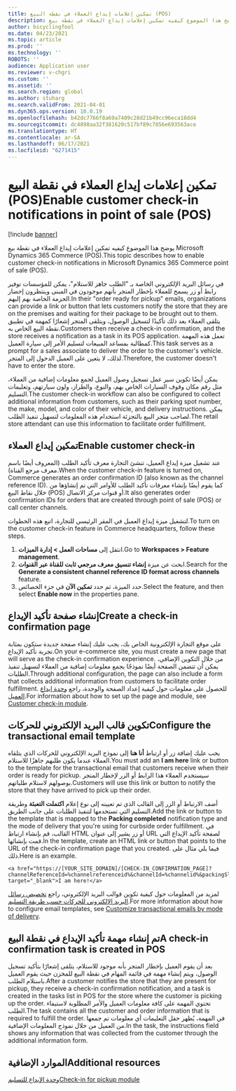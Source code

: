 ```yaml
---
title: تمكين إعلامات إيداع العملاء في نقطة البيع (POS)
description: يوضح هذا الموضوع كيفيه تمكين إعلامات إيداع العملاء في نقطة بيع Microsoft Dynamics 365 Commerce (POS).
author: bicyclingfool
ms.date: 04/23/2021
ms.topic: article
ms.prod: ''
ms.technology: ''
ROBOTS: ''
audience: Application user
ms.reviewer: v-chgri
ms.custom: ''
ms.assetid: ''
ms.search.region: global
ms.author: stuharg
ms.search.validFrom: 2021-04-01
ms.dyn365.ops.version: 10.0.19
ms.openlocfilehash: b42dc7766f8a69a7409c28d21b49cc96eca18dd4
ms.sourcegitcommit: dc4898aa32f381620c517bf89c7856e693563ace
ms.translationtype: HT
ms.contentlocale: ar-SA
ms.lasthandoff: 06/17/2021
ms.locfileid: "6271415"
---
```

# <a name="enable-customer-check-in-notifications-in-point-of-sale-pos"></a><span data-ttu-id="a96c5-103">تمكين إعلامات إيداع العملاء في نقطة البيع (POS)</span><span class="sxs-lookup"><span data-stu-id="a96c5-103">Enable customer check-in notifications in point of sale (POS)</span></span>

[!include [banner](includes/banner.md)]

<span data-ttu-id="a96c5-104">يوضح هذا الموضوع كيفيه تمكين إعلامات إيداع العملاء في نقطة بيع Microsoft Dynamics 365 Commerce (POS).</span><span class="sxs-lookup"><span data-stu-id="a96c5-104">This topic describes how to enable customer check-in notifications in Microsoft Dynamics 365 Commerce point of sale (POS).</span></span>

<span data-ttu-id="a96c5-105">في رسائل البريد الإلكتروني الخاصة بـ "الطلب جاهز للاستلام"، يمكن للمؤسسات توفير رابط أو زر يسمح للعملاء بإخطار المتجر بأنهم موجودون في المبنى وينتظرون إحضار الحزمة الخاصة بهم إليهم.</span><span class="sxs-lookup"><span data-stu-id="a96c5-105">In their "order ready for pickup" emails, organizations can provide a link or button that lets customers notify the store that they are on the premises and waiting for their package to be brought out to them.</span></span> <span data-ttu-id="a96c5-106">يتلقى العملاء بعد ذلك تأكيدًا لتسجيل الوصول، ويتلقى المتجر إشعارًا كمهمة في تطبيق نقطة البيع الخاص به.</span><span class="sxs-lookup"><span data-stu-id="a96c5-106">Customers then receive a check-in confirmation, and the store receives a notification as a task in its POS application.</span></span> <span data-ttu-id="a96c5-107">تعمل هذه المهمة كمطالبة بمساعد المبيعات لتسليم الأمر إلى سيارة العميل.</span><span class="sxs-lookup"><span data-stu-id="a96c5-107">This task serves as a prompt for a sales associate to deliver the order to the customer's vehicle.</span></span> <span data-ttu-id="a96c5-108">لذلك، لا يتعين على العميل الدخول إلى المتجر.</span><span class="sxs-lookup"><span data-stu-id="a96c5-108">Therefore, the customer doesn't have to enter the store.</span></span>

<span data-ttu-id="a96c5-109">يمكن أيضًا تكوين سير عمل تسجيل وصول العميل لجمع معلومات إضافية من العملاء، مثل رقم مكان وقوف السيارات الخاص بهم، والنوع، والطراز، ولون سيارتهم، وتعليمات التسليم.</span><span class="sxs-lookup"><span data-stu-id="a96c5-109">The customer check-in workflow can also be configured to collect additional information from customers, such as their parking spot number, the make, model, and color of their vehicle, and delivery instructions.</span></span> <span data-ttu-id="a96c5-110">يمكن لصاحب متجر البيع بالتجزئة استخدام هذه المعلومات لتسهيل تنفيذ الطلب.</span><span class="sxs-lookup"><span data-stu-id="a96c5-110">The retail store attendant can use this information to facilitate order fulfillment.</span></span>

## <a name="enable-customer-check-in"></a><span data-ttu-id="a96c5-111">تمكين إيداع العملاء</span><span class="sxs-lookup"><span data-stu-id="a96c5-111">Enable customer check-in</span></span>

<span data-ttu-id="a96c5-112">عند تشغيل ميزة إيداع العميل، تنشئ التجارة معرف تأكيد الطلب (المعروف أيضًا باسم معرف مرجع القناة).</span><span class="sxs-lookup"><span data-stu-id="a96c5-112">When the customer check-in feature is turned on, Commerce generates an order confirmation ID (also known as the channel reference ID).</span></span> <span data-ttu-id="a96c5-113">كما يقوم أيضًا بإنشاء معرفات تأكيد الطلب للأوامر التي تم إنشاؤها من خلال نقاط البيع (POS) أو قنوات مركز الاتصال.</span><span class="sxs-lookup"><span data-stu-id="a96c5-113">It also generates order confirmation IDs for orders that are created through point of sale (POS) or call center channels.</span></span> 

<span data-ttu-id="a96c5-114">لتشغيل ميزة إيداع العميل في المقر الرئيسي للتجارة، اتبع هذه الخطوات.</span><span class="sxs-lookup"><span data-stu-id="a96c5-114">To turn on the customer check-in feature in Commerce headquarters, follow these steps.</span></span>

1. <span data-ttu-id="a96c5-115">انتقل إلى **مساحات العمل \> إدارة الميزات**.</span><span class="sxs-lookup"><span data-stu-id="a96c5-115">Go to **Workspaces \> Feature management**.</span></span>
2. <span data-ttu-id="a96c5-116">ابحث عن ميزة **إنشاء تنسيق معرف مرجعي ثابت للقناة عبر القنوات**.</span><span class="sxs-lookup"><span data-stu-id="a96c5-116">Search for the **Generate a consistent channel reference ID format across channels** feature.</span></span> 
3. <span data-ttu-id="a96c5-117">حدد الميزة، ثم حدد **تمكين الآن** في جزء الخصائص.</span><span class="sxs-lookup"><span data-stu-id="a96c5-117">Select the feature, and then select **Enable now** in the properties pane.</span></span> 

## <a name="create-a-check-in-confirmation-page"></a><span data-ttu-id="a96c5-118">إنشاء صفحة تأكيد الإيداع</span><span class="sxs-lookup"><span data-stu-id="a96c5-118">Create a check-in confirmation page</span></span>

<span data-ttu-id="a96c5-119">على موقع التجارة الإلكترونية الخاص بك، يجب عليك إنشاء صفحة جديدة ستكون بمثابة تجربة تأكيد الإيداع.</span><span class="sxs-lookup"><span data-stu-id="a96c5-119">On your e-commerce site, you must create a new page that will serve as the check-in confirmation experience.</span></span> <span data-ttu-id="a96c5-120">من خلال التكوين الإضافي، يمكن أن تتضمن الصفحة أيضًا نموذجًا يجمع معلومات إضافية من العملاء لتسهيل تنفيذ الطلبات.</span><span class="sxs-lookup"><span data-stu-id="a96c5-120">Through additional configuration, the page can also include a form that collects additional information from customers to facilitate order fulfillment.</span></span> <span data-ttu-id="a96c5-121">للحصول على معلومات حول كيفية إعداد الصفحة والوحدة، راجع [وحدة إيداع العميل](check-in-pickup-module.md).</span><span class="sxs-lookup"><span data-stu-id="a96c5-121">For information about how to set up the page and module, see [Customer check-in module](check-in-pickup-module.md).</span></span>

## <a name="configure-the-transactional-email-template"></a><span data-ttu-id="a96c5-122">تكوين قالب البريد الإلكتروني للحركات</span><span class="sxs-lookup"><span data-stu-id="a96c5-122">Configure the transactional email template</span></span>

<span data-ttu-id="a96c5-123">يجب عليك إضافة زر أو ارتباط **أنا هنا** إلى نموذج البريد الإلكتروني للحركات الذي يتلقاه العملاء عندما يكون طلبهم جاهزًا للاستلام.</span><span class="sxs-lookup"><span data-stu-id="a96c5-123">You must add an **I am here** link or button to the template for the transactional email that customers receive when their order is ready for pickup.</span></span> <span data-ttu-id="a96c5-124">سيستخدم العملاء هذا الرابط أو الزر لإخطار المتجر بوصولهم لاستلام طلباتهم.</span><span class="sxs-lookup"><span data-stu-id="a96c5-124">Customers will use this link or button to notify the store that they have arrived to pick up their order.</span></span> 

<span data-ttu-id="a96c5-125">أضف الارتباط أو الزر إلى القالب الذي تم تعيينه إلى نوع إعلام **اكتملت التعبئة** وطريقة التسليم التي تستخدمها لتنفيذ الطلبات على جانب الطريق.</span><span class="sxs-lookup"><span data-stu-id="a96c5-125">Add the link or button to the template that is mapped to the **Packing completed** notification type and the mode of delivery that you're using for curbside order fulfillment.</span></span> <span data-ttu-id="a96c5-126">في القالب، قم بإنشاء ارتباط HTML أو زر يشير إلى عنوان URL لصفحة تأكيد الإيداع التي قمت بإنشائها.</span><span class="sxs-lookup"><span data-stu-id="a96c5-126">In the template, create an HTML link or button that points to the URL of the check-in confirmation page that you created.</span></span> <span data-ttu-id="a96c5-127">فيما يلي مثال على ذلك.</span><span class="sxs-lookup"><span data-stu-id="a96c5-127">Here is an example.</span></span>

```
<a href="https://[YOUR_SITE_DOMAIN]/[CHECK-IN_CONFIRMATION_PAGE]?channelReferenceId=%channelreferenceid%&channelId=%channelid%&packingSlipId=%packingslipid%" target="_blank">I am here!</a>
```
<span data-ttu-id="a96c5-128">لمزيد من المعلومات حول كيفية تكوين قوالب البريد الإلكتروني، راجع [تخصيص رسائل البريد الإلكتروني للحركات حسب طريقة التسليم](customize-email-delivery-mode.md).</span><span class="sxs-lookup"><span data-stu-id="a96c5-128">For more information about how to configure email templates, see [Customize transactional emails by mode of delivery](customize-email-delivery-mode.md).</span></span> 

## <a name="a-check-in-confirmation-task-is-created-in-pos"></a><span data-ttu-id="a96c5-129">تم إنشاء مهمة تأكيد الإيداع في نقطة البيع</span><span class="sxs-lookup"><span data-stu-id="a96c5-129">A check-in confirmation task is created in POS</span></span>

<span data-ttu-id="a96c5-130">بعد أن يقوم العميل بإخطار المتجر بأنه موجود للاستلام، يتلقى إشعارًا بتأكيد تسجيل الوصول، ويتم إنشاء مهمة في قائمة المهام في نقطة البيع للمخزن حيث يقوم العميل باستلام الطلب.</span><span class="sxs-lookup"><span data-stu-id="a96c5-130">After a customer notifies the store that they are present for pickup, they receive a check-in confirmation notification, and a task is created in the tasks list in POS for the store where the customer is picking up the order.</span></span> <span data-ttu-id="a96c5-131">تحتوي المهمة على كافة معلومات العميل والأمر المطلوبة لاستيفاء الطلب.</span><span class="sxs-lookup"><span data-stu-id="a96c5-131">The task contains all the customer and order information that is required to fulfill the order.</span></span> <span data-ttu-id="a96c5-132">في المهمة، يُظهر حقل التعليمات أي معلومات تم جمعها من العميل من خلال نموذج المعلومات الإضافية.</span><span class="sxs-lookup"><span data-stu-id="a96c5-132">In the task, the instructions field shows any information that was collected from the customer through the additional information form.</span></span> 

## <a name="additional-resources"></a><span data-ttu-id="a96c5-133">الموارد الإضافية</span><span class="sxs-lookup"><span data-stu-id="a96c5-133">Additional resources</span></span>

[<span data-ttu-id="a96c5-134">وحدة الإيداع للتسليم</span><span class="sxs-lookup"><span data-stu-id="a96c5-134">Check-in for pickup module</span></span>](check-in-pickup-module.md)
